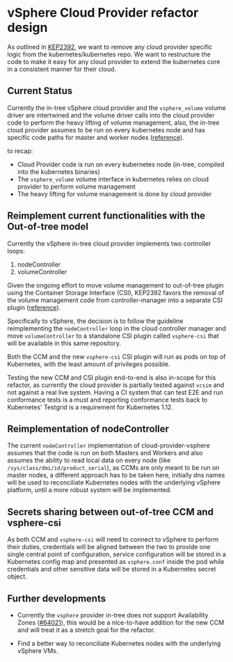 # vSphere Cloud Provider refactor design

As outlined in [KEP2392](https://github.com/kubernetes/enhancements/tree/master/keps/sig-cloud-provider/2392-cloud-controller-manager),
we want to remove any cloud provider specific logic from the kubernetes/kubernetes repo. We want to restructure the code to make it easy for any cloud provider to extend the kubernetes core in a consistent manner for their cloud.

## Current Status

Currently the in-tree vSphere cloud provider and the `vsphere_volume` volume driver are intertwined and the volume driver calls into the cloud provider code to perform the heavy lifting of volume management, also, the in-tree cloud provider assumes to be run on every kubernetes node and has specific code paths for master and worker nodes ([reference](https://github.com/kubernetes/kubernetes/blob/master/staging/src/k8s.io/legacy-cloud-providers/vsphere/vsphere.go#L221-L231)).

to recap:

- Cloud Provider code is run on every kubernetes node (in-tree, compiled into the kubernetes binaries)
- The `vsphere_volume` volume interface in kubernetes relies on cloud provider to perform volume management
- The heavy lifting for volume management is done by cloud provider

## Reimplement current functionalities with the Out-of-tree model

Currently the vSphere in-tree cloud provider implements two controller loops:

1. nodeController
2. volumeController

Given the ongoing effort to move volume management to out-of-tree plugin using the Container Storage Interface (CSI), KEP2392 favors the removal of the volume management code from controller-manager into a separate CSI plugin ([reference](https://github.com/kubernetes/enhancements/tree/master/keps/sig-cloud-provider/2392-cloud-controller-manager#volume-management-changes)).

Specifically to vSphere, the decision is to follow the guideline reimplementing the `nodeController` loop in the cloud controller manager and move `volumeController` to a standalone CSI plugin called `vsphere-csi` that will be available in this same repository.

Both the CCM and the new `vsphere-csi` CSI plugin will run as pods on top of Kubernetes, with the least amount of privileges possible.

Testing the new CCM and CSI plugin end-to-end is also in-scope for this refactor, as currently the cloud provider is partially tested against `vcsim` and not against a real live system. Having a CI system that can test E2E and run conformance tests is a must and reporting conformance tests back to Kubernetes' Testgrid is a requirement for Kubernetes 1.12.

## Reimplementation of nodeController

The current `nodeController` implementation of cloud-provider-vsphere assumes that the code is run on both Masters and Workers and also assumes the ability to read local data on every node (like `/sys/class/dmi/id/product_serial`), as CCMs are only meant to be run on master nodes, a different approach has to be taken here, initially dns names will be used to reconciliate Kubernetes nodes with the underlying vSphere platform, until a more robust system will be implemented.

## Secrets sharing between out-of-tree CCM and vsphere-csi

As both CCM and `vsphere-csi` will need to connect to vSphere to perform their duties, credentials will be aligned between the two to provide one single central point of configuration, service configuration will be stored in a Kubernetes config map and presented as `vsphere.conf` inside the pod while credentials and other sensitive data will be stored in a Kubernetes secret object.

## Further developments

- Currently the `vsphere` provider in-tree does not support Availability Zones ([#64021](https://github.com/kubernetes/kubernetes/issues/64021)), this would be a nice-to-have addition for the new CCM and will treat it as a stretch goal for the refactor.

- Find a better way to reconciliate Kubernetes nodes with the underlying vSphere VMs.

